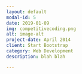 ```yaml
---
layout: default
modal-id: 5
date: 2019-01-09
img: competitivecoding.png
alt: image-alt
project-date: April 2014
client: Start Bootstrap
category: Web Development
description: blah blah

---
```

